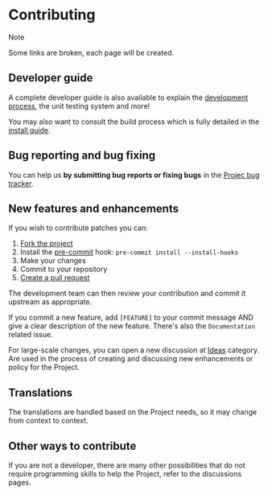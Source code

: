 # Contributing

> [!NOTE]
> Some links are broken, each page will be created.

## Developer guide

A complete developer guide is also available to explain the [development process](https://github.com/see7e/github-templates/wiki/03-Development-Process), the unit testing system and more!

You may also want to consult the build process which is fully detailed in the [install guide](INSTALL.md).

## Bug reporting and bug fixing

You can help us **by submitting bug reports or fixing bugs** in the [Projec bug tracker](https://github.com/see7e/github-templates/issues).

## New features and enhancements

If you wish to contribute patches you can:

1. [Fork the project](https://help.github.com/forking/)
2. Install the [pre-commit](https://pre-commit.com/) hook: `pre-commit install --install-hooks`
3. Make your changes
4. Commit to your repository
5. [Create a pull request](https://help.github.com/articles/creating-a-pull-request-from-a-fork/)

The development team can then review your contribution and commit it upstream as appropriate.

If you commit a new feature, add `[FEATURE]` to your commit message AND give a clear description of the new feature. There's also the `Documentation` related issue.

For large-scale changes, you can open a new discussion at [Ideas](https://github.com/see7e/github-templates/discussions/categories/ideas) category. Are used in the process of creating and discussing new enhancements or policy for the Project.

## Translations

The translations are handled based on the Project needs, so it may change from context to context.

## Other ways to contribute

If you are not a developer, there are many other possibilities that do not require programming skills to help the Project, refer to the discussions pages.